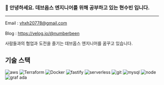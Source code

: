 ### 👋 안녕하세요. 데브옵스 엔지니어를 위해 공부하고 있는 현수빈 입니다. 
---
Email : vhxh20778@gmail.com <br></br>
Blog : https://velog.io/@numberbeen

사람들과의 협업과 도전을 즐기는 데브옵스 엔지니어를 꿈꾸고 있습니다.

기술 스택
---
![aws](https://user-images.githubusercontent.com/118794159/229032424-bc900c19-3345-4f6d-8b70-cd2aaa05dcb9.svg)
![Terraform](https://user-images.githubusercontent.com/118794159/229031924-8e19a0b2-45d3-45ff-98bb-40b4928b0d7b.svg)
![Docker](https://user-images.githubusercontent.com/118794159/229031932-8ef54262-e006-40b3-8ac5-7eb9ead321d9.svg)
![fastify](https://user-images.githubusercontent.com/118794159/229031942-dec75526-724c-4407-822a-6e305abe5beb.svg)
![serverless](https://user-images.githubusercontent.com/118794159/229032002-fe4463cd-5197-49e1-9c45-6afe79424abf.svg)
![git](https://user-images.githubusercontent.com/118794159/229032294-4af4747e-ef66-4f94-9df1-7c0ce290135d.svg)
![mysql](https://user-images.githubusercontent.com/118794159/229032322-c27277be-d3f8-4d5e-9a4f-d394cc841a38.svg)
![node](https://user-images.githubusercontent.com/118794159/229032324-d5025d28-283f-432e-8a74-bdb33e55af14.svg)
![graf ada](https://user-images.githubusercontent.com/118794159/229032334-28950aaf-7dae-47a1-996b-5417061f1417.svg)



<!--
**numberbeen/numberbeen** is a ✨ _special_ ✨ repository because its `README.md` (this file) appears on your GitHub profile.

Here are some ideas to get you started:

- 🔭 I’m currently working on ...
- 🌱 I’m currently learning ...
- 👯 I’m looking to collaborate on ...
- 🤔 I’m looking for help with ...
- 💬 Ask me about ...
- 📫 How to reach me: ...
- 😄 Pronouns: ...
- ⚡ Fun fact: ...
-->
